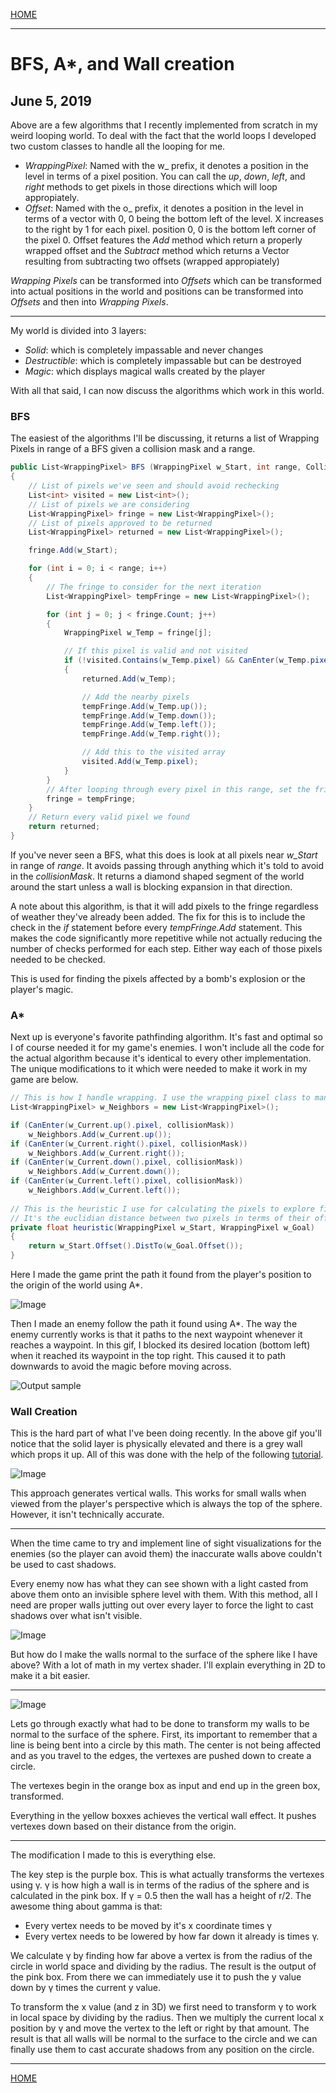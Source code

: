 
[HOME](https://avijr.com)

---

# BFS, A*, and Wall creation
## June 5, 2019

Above are a few algorithms that I recently implemented from scratch in my weird looping world. To deal with the fact that the world loops I developed two custom classes to handle all the looping for me.

- *WrappingPixel*: Named with the w_ prefix, it denotes a position in the level in terms of a pixel position. You can call the *up*, *down*, *left*, and *right* methods to get pixels in those directions which will loop appropiately.
- *Offset*: Named with the o_ prefix, it denotes a position in the level in terms of a vector with 0, 0 being the bottom left of the level. X increases to the right by 1 for each pixel. position 0, 0 is the bottom left corner of the pixel 0. Offset features the *Add* method which return a properly wrapped offset and the *Subtract* method which returns a Vector resulting from subtracting two offsets (wrapped appropiately)

*Wrapping Pixels* can be transformed into *Offsets* which can be transformed into actual positions in the world and positions can be transformed into *Offsets* and then into *Wrapping Pixels*.

---

My world is divided into 3 layers:

- *Solid*: which is completely impassable and never changes
- *Destructible*: which is completely impassable but can be destroyed
- *Magic*: which displays magical walls created by the player

With all that said, I can now discuss the algorithms which work in this world.

### BFS

The easiest of the algorithms I'll be discussing, it returns a list of Wrapping Pixels in range of a BFS given a collision mask and a range.

```c#
public List<WrappingPixel> BFS (WrappingPixel w_Start, int range, CollisionMask collisionMask)
{
    // List of pixels we've seen and should avoid rechecking
    List<int> visited = new List<int>();
    // List of pixels we are considering
    List<WrappingPixel> fringe = new List<WrappingPixel>();
    // List of pixels approved to be returned
    List<WrappingPixel> returned = new List<WrappingPixel>();

    fringe.Add(w_Start);

    for (int i = 0; i < range; i++)
    {
        // The fringe to consider for the next iteration
        List<WrappingPixel> tempFringe = new List<WrappingPixel>();

        for (int j = 0; j < fringe.Count; j++)
        {
            WrappingPixel w_Temp = fringe[j];

            // If this pixel is valid and not visited
            if (!visited.Contains(w_Temp.pixel) && CanEnter(w_Temp.pixel, collisionMask))
            {
                returned.Add(w_Temp);

                // Add the nearby pixels
                tempFringe.Add(w_Temp.up());
                tempFringe.Add(w_Temp.down());
                tempFringe.Add(w_Temp.left());
                tempFringe.Add(w_Temp.right());

                // Add this to the visited array
                visited.Add(w_Temp.pixel);
            }
        }
        // After looping through every pixel in this range, set the fringe to all potential candidates
        fringe = tempFringe;
    }
    // Return every valid pixel we found
    return returned;
}
```

If you've never seen a BFS, what this does is look at all pixels near *w_Start* in range of *range*. It avoids passing through anything which it's told to avoid in the *collisionMask*. It returns a diamond shaped segment of the world around the start unless a wall is blocking expansion in that direction.

A note about this algorithm, is that it will add pixels to the fringe regardless of weather they've already been added. The fix for this is to include the check in the *if* statement before every *tempFringe.Add* statement. This makes the code significantly more repetitive while not actually reducing the number of checks performed for each step. Either way each of those pixels needed to be checked.

This is used for finding the pixels affected by a bomb's explosion or the player's magic.

### A*

Next up is everyone's favorite pathfinding algorithm. It's fast and optimal so I of course needed it for my game's enemies. I won't include all the code for the actual algorithm because it's identical to every other implementation. The unique modifications to it which were needed to make it work in my game are below.

```c#
// This is how I handle wrapping. I use the wrapping pixel class to manage it for me
List<WrappingPixel> w_Neighbors = new List<WrappingPixel>();

if (CanEnter(w_Current.up().pixel, collisionMask))
    w_Neighbors.Add(w_Current.up());
if (CanEnter(w_Current.right().pixel, collisionMask))
    w_Neighbors.Add(w_Current.right());
if (CanEnter(w_Current.down().pixel, collisionMask))
    w_Neighbors.Add(w_Current.down());
if (CanEnter(w_Current.left().pixel, collisionMask))
    w_Neighbors.Add(w_Current.left());
    
// This is the heuristic I use for calculating the pixels to explore first
// It's the euclidian distance between two pixels in terms of their offsets
private float heuristic(WrappingPixel w_Start, WrappingPixel w_Goal)
{
    return w_Start.Offset().DistTo(w_Goal.Offset());
}
```

Here I made the game print the path it found from the player's position to the origin of the world using A*.

![Image](/images/AStar.png)

Then I made an enemy follow the path it found using A*. The way the enemy currently works is that it paths to the next waypoint whenever it reaches a waypoint. In this gif, I blocked its desired location (bottom left) when it reached its waypoint in the top right. This caused it to path downwards to avoid the magic before moving across.

![Output sample](https://github.com/Polaros/AVI/raw/master/gifs/Pathing.gif)

### Wall Creation

This is the hard part of what I've been doing recently. In the above gif you'll notice that the solid layer is physically elevated and there is a grey wall which props it up. All of this was done with the help of the following [tutorial](https://www.youtube.com/watch?v=AsR0-wCTJl8&list=PLFt_AvWsXl0eZgMK_DT5_biRkWXftAOf9&index=4).

![Image](/images/Vertical.png)

This approach generates vertical walls. This works for small walls when viewed from the player's perspective which is always the top of the sphere. However, it isn't technically accurate.

---

When the time came to try and implement line of sight visualizations for the enemies (so the player can avoid them) the inaccurate walls above couldn't be used to cast shadows.

Every enemy now has what they can see shown with a light casted from above them onto an invisible sphere level with them. With this method, all I need are proper walls jutting out over every layer to force the light to cast shadows over what isn't visible.

![Image](/images/Angled.png)

But how do I make the walls normal to the surface of the sphere like I have above? With a lot of math in my vertex shader. I'll explain everything in 2D to make it a bit easier.

---

![Image](/images/VertexShader.png)

Lets go through exactly what had to be done to transform my walls to be normal to the surface of the sphere. First, its important to remember that a line is being bent into a circle by this math. The center is not being affected and as you travel to the edges, the vertexes are pushed down to create a circle.

The vertexes begin in the orange box as input and end up in the green box, transformed.

Everything in the yellow boxxes achieves the vertical wall effect. It pushes vertexes down based on their distance from the origin.

---

The modification I made to this is everything else.

The key step is the purple box. This is what actually transforms the vertexes using &gamma;. &gamma; is how high a wall is in terms of the radius of the sphere and is calculated in the pink box. If &gamma; = 0.5 then the wall has a height of r/2. The awesome thing about gamma is that:

- Every vertex needs to be moved by it's x coordinate times &gamma;
- Every vertex needs to be lowered by how far down it already is times &gamma;.

We calculate &gamma; by finding how far above a vertex is from the radius of the circle in world space and dividing by the radius. The result is the output of the pink box. From there we can immediately use it to push the y value down by &gamma; times the current y value.

To transform the x value (and z in 3D) we first need to transform &gamma; to work in local space by dividing by the radius. Then we multiply the current local x position by &gamma; and move the vertex to the left or right by that amount. The result is that all walls will be normal to the surface to the circle and we can finally use them to cast accurate shadows from any position on the circle.

---

[HOME](https://avijr.com)
